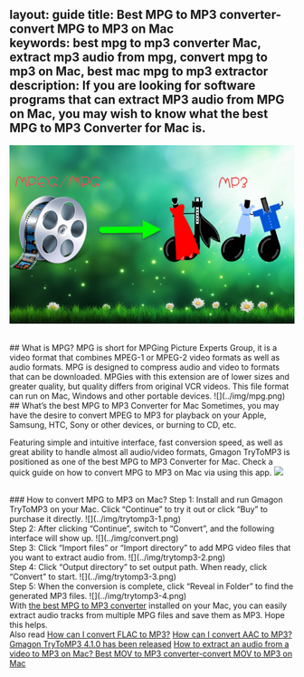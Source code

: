 layout: guide
title: Best MPG to MP3 converter-convert MPG to MP3 on Mac    
keywords: best mpg to mp3 converter Mac, extract mp3 audio from mpg, convert mpg to mp3 on Mac, best mac mpg to mp3 extractor 
description: If you are looking for software programs that can extract MP3 audio from MPG on Mac, you may wish to know what the best MPG to MP3 Converter for Mac is. 
---
![](../img/mpg-to-mp3.jpg)

<br>
## What is MPG?
MPG is short for MPGing Picture Experts Group, it is a video format that combines MPEG-1 or MPEG-2 video formats as well as audio formats. MPG is designed to compress audio and video to formats that can be downloaded. MPGies with this extension are of lower sizes and greater quality, but quality differs from original VCR videos. This file format can run on Mac, Windows and other portable devices.
![](../img/mpg.png)

<br>
## What’s the best MPG to MP3 Converter for Mac
Sometimes, you may have the desire to convert MPEG to MP3 for playback on your Apple, Samsung, HTC, Sony or other devices, or burning to CD, etc. 

Featuring simple and intuitive interface, fast conversion speed, as well as great ability to handle almost all audio/video formats, Gmagon TryToMP3 is positioned as one of the best MPG to MP3 Converter for Mac. Check a quick guide on how to convert MPG to MP3 on Mac via using this app. 
<a href="https://gmagon.com/products/store/trytomp3/" target="_blank"> <img src="https://gmagon.com/asset/images/free-download.png"/></a>

<br>
### How to convert MPG to MP3 on Mac?
Step 1: Install and run Gmagon TryToMP3 on your Mac. Click “Continue” to try it out or click “Buy” to purchase it directly.
![](../img/trytomp3-1.png)

<br>
Step 2: After clicking “Continue”, switch to “Convert”, and the following interface will show up. 
![](../img/convert.png)
<br>
Step 3: Click “Import files” or “Import directory” to add MPG video files that you want to extract audio from.  
![](../img/trytomp3-2.png)
<br>
Step 4: Click “Output directory” to set output path. When ready, click “Convert” to start.
![](../img/trytomp3-3.png)
<br>
Step 5: When the conversion is complete, click “Reveal in Folder” to find the generated MP3 files. 
![](../img/trytomp3-4.png)

<br>
With <a href="https://gmagon.com/products/store/trytomp3/" target="_blank"> the best MPG to MP3 converter</a> installed on your Mac, you can easily extract audio tracks from multiple MPG files and save them as MP3. Hope this helps.  

<br>
Also read 
<a href="https://gmagon.com/guide/trytomp3/how-can-i-convert-flac-to-mp3.html" target="_blank" >How can I convert FLAC to MP3?</a>
<a href="https://gmagon.com/guide/trytomp3/how-can-i-convert-aac-to-mp3.html " target="_blank" >How can I convert AAC to MP3?</a>
<a href="https://gmagon.com/guide/trytomp3/trytomp3ver4.1.0.html" target="_blank" >Gmagon TryToMP3 4.1.0 has been released</a>
<a href="https://gmagon.com/guide/trytomp3/extract-audio-to-mp3-mac.html" target="_blank" >How to extract an audio from a video to MP3 on Mac? </a>
<a href="https://gmagon.com/guide/trytomp3/best-mov-to-mp3-converter.html" target="_blank" >Best MOV to MP3 converter-convert MOV to MP3 on Mac </a>